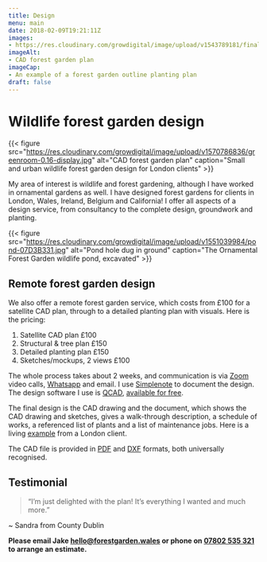 ```yaml
---
title: Design
menu: main
date: 2018-02-09T19:21:11Z
images: 
- https://res.cloudinary.com/growdigital/image/upload/v1543789181/final-plan-fgrp.jpg
imageAlt: 
- CAD forest garden plan
imageCap:
- An example of a forest garden outline planting plan
draft: false
---
```


# Wildlife forest garden design

{{< figure src="https://res.cloudinary.com/growdigital/image/upload/v1570786836/greenroom-0.16-display.jpg" alt="CAD forest garden plan" caption="Small and urban wildlife forest garden design for London clients" >}}

My area of interest is wildlife and forest gardening, although I have worked in ornamental gardens as well. I have designed forest gardens for clients in London, Wales, Ireland, Belgium and California! I offer all aspects of a design service, from consultancy to the complete design, groundwork and planting.

{{< figure src="https://res.cloudinary.com/growdigital/image/upload/v1551039984/pond-07D3B331.jpg" alt="Pond hole dug in ground" caption="The Ornamental Forest Garden wildlife pond, excavated" >}}

## Remote forest garden design

We also offer a remote forest garden service, which costs from £100 for a satellite CAD plan, through to a detailed planting plan with visuals. Here is the pricing:

1. Satellite CAD plan £100
2. Structural & tree plan £150
3. Detailed planting plan £150
4. Sketches/mockups, 2 views £100

The whole process takes about 2 weeks, and communication is via [Zoom](https://zoom.us) video calls, [Whatsapp](https://www.whatsapp.com) and email. I use [Simplenote](https://simplenote.com) to document the design. The design software I use is [QCAD](https://qcad.org), [available for free](https://qcad.org/en/download). 

The final design is the CAD drawing and the document, which shows the CAD drawing and sketches, gives a walk-through description, a schedule of works, a referenced list of plants and a list of maintenance jobs. Here is a living [example](https://app.simplenote.com/p/JZlZ1N) from a London client.

The CAD file is provided in [PDF](https://en.wikipedia.org/wiki/PDF) and [DXF](https://en.wikipedia.org/wiki/AutoCAD_DXF) formats, both universally recognised.

## Testimonial

> “I’m just delighted with the plan! It’s everything I wanted and much more.”

~ Sandra from County Dublin

**Please email Jake [hello@forestgarden.wales](mailto:hello@forestgarden.wales) or phone on [07802&nbsp;535&nbsp;321](tel:+447802535321) to arrange an estimate.**
